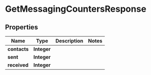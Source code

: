 
# GetMessagingCountersResponse

## Properties
Name | Type | Description | Notes
------------ | ------------- | ------------- | -------------
**contacts** | **Integer** |  | 
**sent** | **Integer** |  | 
**received** | **Integer** |  | 



